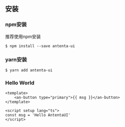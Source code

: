 ## 安装

### npm安装

推荐使用npm安装

```shell
$ npm install --save antenta-ui
```

### yarn安装

```shell
$ yarn add antenta-ui
```





### Hello World

```vue
<template>
	<an-button type="primary">{{ msg }}</an-button>
</template>

<script setup lang="ts">
const msg = 'Hello AntentaUI'
</script>
```

